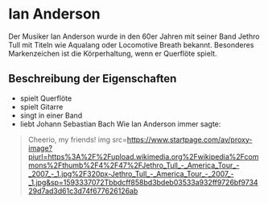 # Ian Anderson
Der Musiker Ian Anderson wurde in den 60er Jahren mit seiner Band Jethro Tull mit Titeln wie Aqualang oder Locomotive Breath bekannt. Besonderes Markenzeichen ist die Körperhaltung, wenn er Querflöte spielt.
## Beschreibung der Eigenschaften
* spielt Querflöte
* spielt Gitarre
* singt in einer Band
* liebt Johann Sebastian Bach
Wie Ian Anderson immer sagte:
>Cheerio, my friends!
img src=https://www.startpage.com/av/proxy-image?piurl=https%3A%2F%2Fupload.wikimedia.org%2Fwikipedia%2Fcommons%2Fthumb%2F4%2F47%2FJethro_Tull_-_America_Tour_-_2007_-_1.jpg%2F320px-Jethro_Tull_-_America_Tour_-_2007_-_1.jpg&sp=1593337072Tbbdcff858bd3bdeb03533a932ff9726bf973429d7ad3d61c3d74f677626126ab
